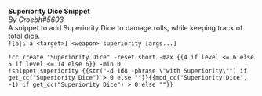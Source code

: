 **Superiority Dice Snippet**  
*By Croebh#5603*  
A snippet to add Superiority Dice to damage rolls, while keeping track of total dice.  
`![a|i a <target>] <weapon> superiority [args...]`  
  
`!cc create "Superiority Dice" -reset short -max {{4 if level <= 6 else 5 if level <= 14 else 6}} -min 0`  
`!snippet superiority {{str("-d 1d8 -phrase \"with Superiority\"") if get_cc("Superiority Dice") > 0 else ""}}{{mod_cc("Superiority Dice", -1) if get_cc("Superiority Dice") > 0 else ""}}`